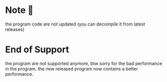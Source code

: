 # Note 📝
the program code are not updated (you can decompile it from latest releases)

# End of Support
the program are not supported anymore, btw sorry for the bad performance in the program. the new released program now contains a better performance.
